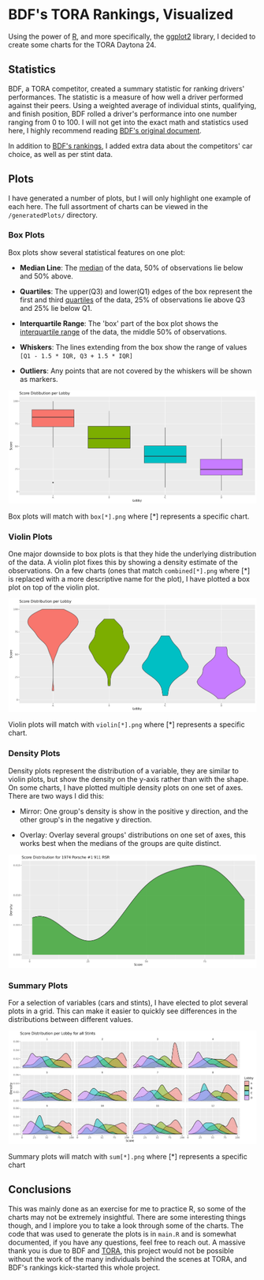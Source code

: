 # BDF's TORA Rankings, Visualized

Using the power of [R](https://cran.r-project.org/), and more specifically, the [ggplot2](https://ggplot2.tidyverse.org/reference/ggplot.html) library, I decided to create some charts for the TORA Daytona 24.

## Statistics

BDF, a TORA competitor, created a summary statistic for ranking drivers' performances. The statistic is a measure of how well a driver performed against their peers. Using a weighted average of individual stints, qualifying, and finish position, BDF rolled a driver's performance into one number ranging from 0 to 100. I will not get into the exact math and statistics used here, I highly recommend reading [BDF's original document](https://docs.google.com/document/d/1AUtG1Lt3-mtRqqFU6U-f93of3MlO4FcdzYaH_cKHklk/edit?tab=t.0).

In addition to [BDF's rankings](https://docs.google.com/spreadsheets/d/1hftIMKRO3ESpFKAkAoglUX69Ox8ZlyhUHWJ8V8o9IRc/edit?gid=1317095257#gid=1317095257), I added extra data about the competitors' car choice, as well as per stint data.

## Plots

I have generated a number of plots, but I will only highlight one example of each here. The full assortment of charts can be viewed in the `/generatedPlots/` directory.

### Box Plots

Box plots show several statistical features on one plot:

-   **Median Line**: The [median](https://en.wikipedia.org/wiki/Median) of the data, 50% of observations lie below and 50% above.

-   **Quartiles**: The upper(Q3) and lower(Q1) edges of the box represent the first and third [quartiles](https://en.wikipedia.org/wiki/Quartile) of the data, 25% of observations lie above Q3 and 25% lie below Q1.

-   **Interquartile Range**: The 'box' part of the box plot shows the [interquartile range](https://en.wikipedia.org/wiki/Interquartile_range) of the data, the middle 50% of observations.

-   **Whiskers**: The lines extending from the box show the range of values `[Q1 - 1.5 * IQR, Q3 + 1.5 * IQR]`

-   **Outliers**: Any points that are not covered by the whiskers will be shown as markers.

![Box Plot Example](https://github.com/onioin/BDF-Ranking-Plots-Daytona/blob/master/generatedPlots/boxScoreLobby.png?raw=true)

Box plots will match with `box[*].png` where [\*] represents a specific chart.

### Violin Plots

One major downside to box plots is that they hide the underlying distribution of the data. A violin plot fixes this by showing a density estimate of the observations. On a few charts (ones that match `combined[*].png` where [\*] is replaced with a more descriptive name for the plot), I have plotted a box plot on top of the violin plot.

![Violin Plot Example](https://github.com/onioin/BDF-Ranking-Plots-Daytona/blob/master/generatedPlots/violinScoreLobby.png?raw=true)

Violin plots will match with `violin[*].png` where [\*] represents a specific chart.

### Density Plots

Density plots represent the distribution of a variable, they are similar to violin plots, but show the density on the y-axis rather than with the shape. On some charts, I have plotted multiple density plots on one set of axes. There are two ways I did this:

-   Mirror: One group's density is show in the positive y direction, and the other group's in the negative y direction.

-   Overlay: Overlay several groups' distributions on one set of axes, this works best when the medians of the groups are quite distinct.

![Density Plot Example](https://github.com/onioin/BDF-Ranking-Plots-Daytona/blob/master/generatedPlots/distScoreCar4.png?raw=true)

### Summary Plots

For a selection of variables (cars and stints), I have elected to plot several plots in a grid. This can make it easier to quickly see differences in the distributions between different values.

![Summary Plot Example](https://github.com/onioin/BDF-Ranking-Plots-Daytona/blob/master/generatedPlots/sumScoreLobbyAllStints.png?raw=true)

Summary plots will match with `sum[*].png` where [\*] represents a specific chart

## Conclusions

This was mainly done as an exercise for me to practice R, so some of the charts may not be extremely insightful. There are some interesting things though, and I implore you to take a look through some of the charts. The code that was used to generate the plots is in `main.R` and is somewhat documented, if you have any questions, feel free to reach out. A massive thank you is due to BDF and [TORA](racetora.com), this project would not be possible without the work of the many individuals behind the scenes at TORA, and BDF's rankings kick-started this whole project.
